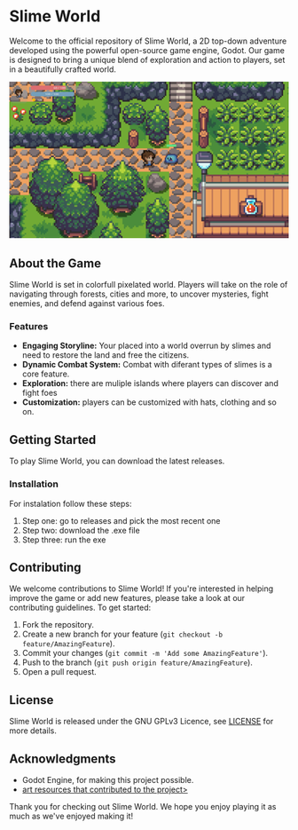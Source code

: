 # Slime World

Welcome to the official repository of Slime World, a 2D top-down adventure developed using the powerful open-source game engine, Godot. Our game is designed to bring a unique blend of exploration and action to players, set in a beautifully crafted world.

![Game Screenshot](github.png)

## About the Game

Slime World is set in colorfull pixelated world. Players will take on the role of navigating through forests, cities and more, to uncover mysteries, fight enemies, and defend against various foes.

### Features

- **Engaging Storyline:** Your placed into a world overrun by slimes and need to restore the land and free the citizens.
- **Dynamic Combat System:** Combat with diferant types of slimes is a core feature.
- **Exploration:** there are muliple islands where players can discover and fight foes
- **Customization:** players can be customized with hats, clothing and so on.

## Getting Started

To play Slime World, you can download the latest releases.

### Installation

For instalation follow these steps:

1. Step one: go to releases and pick the most recent one
2. Step two: download the .exe file
3. Step three: run the exe

## Contributing

We welcome contributions to Slime World! If you're interested in helping improve the game or add new features, please take a look at our contributing guidelines. To get started:

1. Fork the repository.
2. Create a new branch for your feature (`git checkout -b feature/AmazingFeature`).
3. Commit your changes (`git commit -m 'Add some AmazingFeature'`).
4. Push to the branch (`git push origin feature/AmazingFeature`).
5. Open a pull request.

## License

Slime World is released under the GNU GPLv3 Licence, see [LICENSE](LICENSE.md) for more details.

## Acknowledgments

- Godot Engine, for making this project possible.
- [art resources that contributed to the project>](https://game-endeavor.itch.io/mystic-woods)

Thank you for checking out Slime World. We hope you enjoy playing it as much as we've enjoyed making it!
